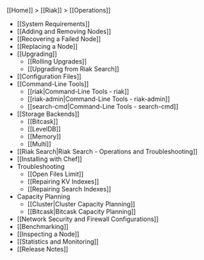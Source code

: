 [[Home]] > [[Riak]] > [[Operations]]

* [[System Requirements]]
* [[Adding and Removing Nodes]]
* [[Recovering a Failed Node]]
* [[Replacing a Node]]
* [[Upgrading]]
  * [[Rolling Upgrades]]
  * [[Upgrading from Riak Search]]
* [[Configuration Files]]
* [[Command-Line Tools]]
  * [[riak|Command-Line Tools - riak]]
  * [[riak-admin|Command-Line Tools - riak-admin]]
  * [[search-cmd|Command-Line Tools - search-cmd]]
* [[Storage Backends]]
  * [[Bitcask]]
  * [[LevelDB]]
  * [[Memory]]
  * [[Multi]]
* [[Riak Search|Riak Search - Operations and Troubleshooting]]
* [[Installing with Chef]]
* Troubleshooting
  * [[Open Files Limit]]
  * [[Repairing KV Indexes]]
  * [[Repairing Search Indexes]]
* Capacity Planning
  * [[Cluster|Cluster Capacity Planning]]
  * [[Bitcask|Bitcask Capacity Planning]]
* [[Network Security and Firewall Configurations]]
* [[Benchmarking]]
* [[Inspecting a Node]]
* [[Statistics and Monitoring]]
* [[Release Notes]]
